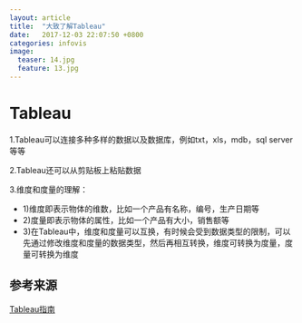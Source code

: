 ```yaml
---
layout: article
title:  "大致了解Tableau"
date:   2017-12-03 22:07:50 +0800
categories: infovis 
image:
  teaser: 14.jpg
  feature: 13.jpg
---
```


# Tableau
1.Tableau可以连接多种多样的数据以及数据库，例如txt，xls，mdb，sql server等等

2.Tableau还可以从剪贴板上粘贴数据

3.维度和度量的理解：
- 1)维度即表示物体的维数，比如一个产品有名称，编号，生产日期等
- 2)度量即表示物体的属性，比如一个产品有大小，销售额等
- 3)在Tableau中，维度和度量可以互换，有时候会受到数据类型的限制，可以先通过修改维度和度量的数据类型，然后再相互转换，维度可转换为度量，度量可转换为维度

## 参考来源
[Tableau指南](https://www.tableau.com/support/help)
